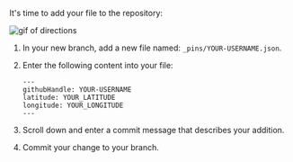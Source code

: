 It's time to add your file to the repository:

![gif of directions](../images/gifs/intro/working-on-github.gif)

1. In your new branch, add a new file named: `_pins/YOUR-USERNAME.json`.
1. Enter the following content into your file:

       ---
       githubHandle: YOUR-USERNAME
       latitude: YOUR_LATITUDE
       longitude: YOUR_LONGITUDE
       ---


1. Scroll down and enter a commit message that describes your addition.
1. Commit your change to your branch.
